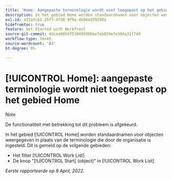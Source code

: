 ```yaml
---
title: 'Home: Aangepaste terminologie wordt niet toegepast op het gebied Home'
description: In het gebied Home worden standaardnamen voor objecten weergegeven in plaats van de terminologie die door de organisatie is ingesteld. Dit is op verschillende gebieden gemeld.
exl-id: d15afc61-25f7-4fd8-9f9a-db94ed392082
hidefromtoc: true
feature: Get Started with Workfront
source-git-commit: ddcea9054f51049698bbe7eb059efe304a31f7d9
workflow-type: tm+mt
source-wordcount: '83'
ht-degree: 0%

---
```


# [!UICONTROL Home]: aangepaste terminologie wordt niet toegepast op het gebied Home

>[!NOTE]
>
>De functionaliteit met betrekking tot dit probleem is afgekeurd.

In het gebied [!UICONTROL Home] worden standaardnamen voor objecten weergegeven in plaats van de terminologie die door de organisatie is ingesteld. Dit is gemeld op de volgende gebieden:

* Het filter [!UICONTROL Work List]
* De knop &quot;[!UICONTROL Start] (object)&quot; in [!UICONTROL Work List]

_Eerste rapporteerde op 8 April, 2022._
